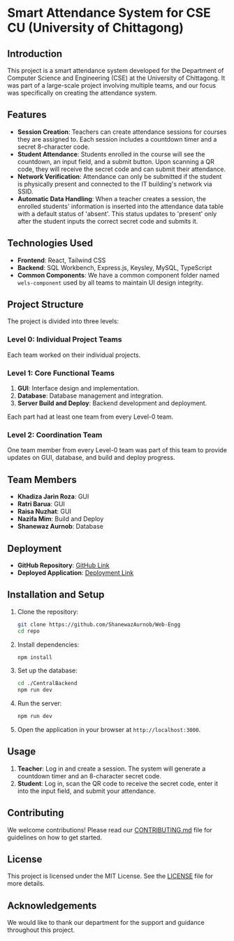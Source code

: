 # Smart Attendance System for CSE CU (University of Chittagong)

## Introduction
This project is a smart attendance system developed for the Department of Computer Science and Engineering (CSE) at the University of Chittagong. It was part of a large-scale project involving multiple teams, and our focus was specifically on creating the attendance system.

## Features
- **Session Creation**: Teachers can create attendance sessions for courses they are assigned to. Each session includes a countdown timer and a secret 8-character code.
- **Student Attendance**: Students enrolled in the course will see the countdown, an input field, and a submit button. Upon scanning a QR code, they will receive the secret code and can submit their attendance.
- **Network Verification**: Attendance can only be submitted if the student is physically present and connected to the IT building's network via SSID.
- **Automatic Data Handling**: When a teacher creates a session, the enrolled students' information is inserted into the attendance data table with a default status of 'absent'. This status updates to 'present' only after the student inputs the correct secret code and submits it.

## Technologies Used
- **Frontend**: React, Tailwind CSS
- **Backend**: SQL Workbench, Express.js, Keysley, MySQL, TypeScript
- **Common Components**: We have a common component folder named `wels-component` used by all teams to maintain UI design integrity.

## Project Structure
The project is divided into three levels:

### Level 0: Individual Project Teams
Each team worked on their individual projects.

### Level 1: Core Functional Teams
1. **GUI**: Interface design and implementation.
2. **Database**: Database management and integration.
3. **Server Build and Deploy**: Backend development and deployment.

Each part had at least one team from every Level-0 team.

### Level 2: Coordination Team
One team member from every Level-0 team was part of this team to provide updates on GUI, database, and build and deploy progress.

## Team Members
- **Khadiza Jarin Roza**: GUI
- **Ratri Barua**: GUI
- **Raisa Nuzhat**: GUI
- **Nazifa Mim**: Build and Deploy
- **Shanewaz Aurnob**: Database

## Deployment
- **GitHub Repository**: [GitHub Link](https://github.com/ShanewazAurnob/Web-Engg)
- **Deployed Application**: [Deployment Link](http://bike-csecu.com:3040/)

## Installation and Setup
1. Clone the repository:
   ```bash
   git clone https://github.com/ShanewazAurnob/Web-Engg
   cd repo
   ```
2. Install dependencies:
   ```bash
   npm install
   ```
3. Set up the database:
   ```bash
   cd ./CentralBackend
   npm run dev
   ```
4. Run the server:
   ```bash
   npm run dev
   ```
5. Open the application in your browser at `http://localhost:3000`.

## Usage
1. **Teacher**: Log in and create a session. The system will generate a countdown timer and an 8-character secret code.
2. **Student**: Log in, scan the QR code to receive the secret code, enter it into the input field, and submit your attendance.

## Contributing
We welcome contributions! Please read our [CONTRIBUTING.md](CONTRIBUTING.md) file for guidelines on how to get started.

## License
This project is licensed under the MIT License. See the [LICENSE](LICENSE) file for more details.

## Acknowledgements
We would like to thank our department for the support and guidance throughout this project.
